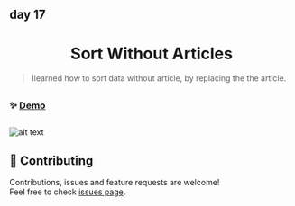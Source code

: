 ## day 17

<h1 align="center"> Sort Without Articles </h1>

> Ilearned how to sort data without article, by replacing the the article.

##

### ✨ [Demo](https://mosaif00.github.io/30-Days-JavaScript-Challenge/17-Sort-Without-Articles/index.html)

##

![alt text](./screen17.gif)

## 🤝 Contributing

Contributions, issues and feature requests are welcome!<br />Feel free to check [issues page](https://github.com/MoSaif00/30-Days-JavaScript-Challenge/issues).
